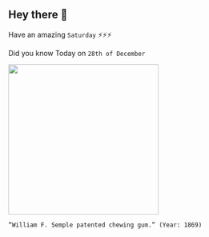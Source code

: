 ## Hey there 👋
Have an amazing `Saturday` ⚡⚡⚡

Did you know Today on `28th of December`
 
 [<img src="https://images.squarespace-cdn.com/content/v1/54d23339e4b05e3af8143898/1449635225298-HI50R3VF4F9EAM36RU4N/ke17ZwdGBToddI8pDm48kJn-Jvt5ZDuvjMKP_f-j-l17gQa3H78H3Y0txjaiv_0fDoOvxcdMmMKkDsyUqMSsMWxHk725yiiHCCLfrh8O1z5QHyNOqBUUEtDDsRWrJLTm6TGbZoHqkPa09oubCTenQr-NtzQ2ke-TWG9HYW-g8ypdq1mFM-gtF2pSotX3_0tm/image-asset.png" width="300" />](https://en.wikipedia.org/wiki/William_F._Semple) 
 ```
“William F. Semple patented chewing gum.” (Year: 1869)
```
